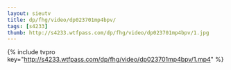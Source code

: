 ```yaml
--- 
layout: sieutv
title: dp/fhg/video/dp023701mp4bpv/
tags: [s4233]
thumb: http://s4233.wtfpass.com/dp/fhg/video/dp023701mp4bpv/1.jpg
---
```

{% include tvpro key="http://s4233.wtfpass.com/dp/fhg/video/dp023701mp4bpv/1.mp4" %} 
